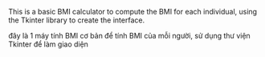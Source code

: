 This is a basic BMI calculator to compute the BMI for each individual, using the Tkinter library to create the interface.

đây là 1 máy tính BMI cơ bản để tính BMI của mỗi người, sử dụng thư viện Tkinter để làm giao diện 
